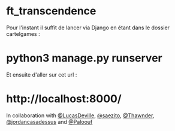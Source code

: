 # ft_transcendence

Pour l'instant il suffit de lancer via Django en étant dans le dossier cartelgames :
# python3 manage.py runserver

Et ensuite d'aller sur cet url :
# http://localhost:8000/

In collaboration with [@LucasDeville](https://github.com/LucasDeville), [@saezito](https://github.com/SAEZITO), [@Thawnder](https://github.com/Thawnder), [@jordancasadessus](https://github.com/jordancasadessus) and [@Paloouf](https://github.com/Paloouf)